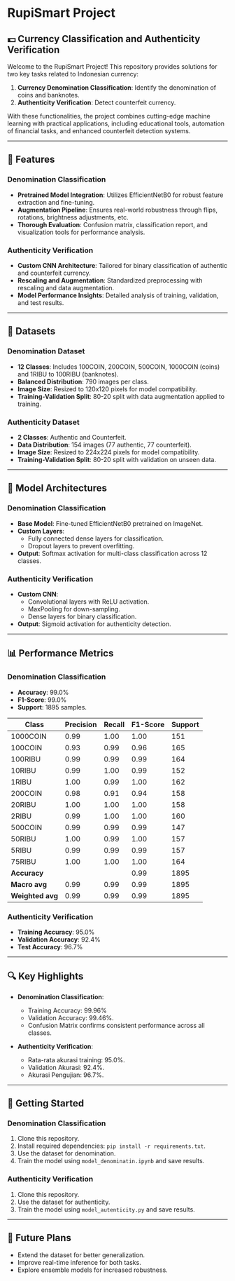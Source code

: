 # **RupiSmart Project**

## **💵 Currency Classification and Authenticity Verification**

Welcome to the RupiSmart Project! This repository provides solutions for two key tasks related to Indonesian currency:
1. **Currency Denomination Classification**: Identify the denomination of coins and banknotes.
2. **Authenticity Verification**: Detect counterfeit currency.

With these functionalities, the project combines cutting-edge machine learning with practical applications, including educational tools, automation of financial tasks, and enhanced counterfeit detection systems.

---

## 🚀 **Features**

### Denomination Classification
- **Pretrained Model Integration**: Utilizes EfficientNetB0 for robust feature extraction and fine-tuning.
- **Augmentation Pipeline**: Ensures real-world robustness through flips, rotations, brightness adjustments, etc.
- **Thorough Evaluation**: Confusion matrix, classification report, and visualization tools for performance analysis.

### Authenticity Verification
- **Custom CNN Architecture**: Tailored for binary classification of authentic and counterfeit currency.
- **Rescaling and Augmentation**: Standardized preprocessing with rescaling and data augmentation.
- **Model Performance Insights**: Detailed analysis of training, validation, and test results.

---

## 📁 **Datasets**

### Denomination Dataset
- **12 Classes**: Includes 100COIN, 200COIN, 500COIN, 1000COIN (coins) and 1RIBU to 100RIBU (banknotes).
- **Balanced Distribution**: 790 images per class.
- **Image Size**: Resized to 120x120 pixels for model compatibility.
- **Training-Validation Split**: 80-20 split with data augmentation applied to training.

### Authenticity Dataset
- **2 Classes**: Authentic and Counterfeit.
- **Data Distribution**: 154 images (77 authentic, 77 counterfeit).
- **Image Size**: Resized to 224x224 pixels for model compatibility.
- **Training-Validation Split**: 80-20 split with validation on unseen data.

---

## 🧠 **Model Architectures**

### Denomination Classification
- **Base Model**: Fine-tuned EfficientNetB0 pretrained on ImageNet.
- **Custom Layers**:
  - Fully connected dense layers for classification.
  - Dropout layers to prevent overfitting.
- **Output**: Softmax activation for multi-class classification across 12 classes.

### Authenticity Verification
- **Custom CNN**:
  - Convolutional layers with ReLU activation.
  - MaxPooling for down-sampling.
  - Dense layers for binary classification.
- **Output**: Sigmoid activation for authenticity detection.

---

## 📊 **Performance Metrics**

### Denomination Classification
- **Accuracy**: 99.0%
- **F1-Score**: 99.0%
- **Support**: 1895 samples.

| Class       | Precision | Recall | F1-Score | Support |
|-------------|-----------|--------|----------|---------|
| 1000COIN    | 0.99      | 1.00   | 1.00     | 151     |
| 100COIN     | 0.93      | 0.99   | 0.96     | 165     |
| 100RIBU     | 0.99      | 0.99   | 0.99     | 164     |
| 10RIBU      | 0.99      | 1.00   | 0.99     | 152     |
| 1RIBU       | 1.00      | 0.99   | 1.00     | 162     |
| 200COIN     | 0.98      | 0.91   | 0.94     | 158     |
| 20RIBU      | 1.00      | 1.00   | 1.00     | 158     |
| 2RIBU       | 0.99      | 1.00   | 1.00     | 160     |
| 500COIN     | 0.99      | 0.99   | 0.99     | 147     |
| 50RIBU      | 1.00      | 0.99   | 1.00     | 157     |
| 5RIBU       | 0.99      | 0.99   | 0.99     | 157     |
| 75RIBU      | 1.00      | 1.00   | 1.00     | 164     |
| **Accuracy**    |               |       | 0.99     | 1895     |
| **Macro avg**   | 0.99          | 0.99  | 0.99     | 1895     |
| **Weighted avg**| 0.99          | 0.99  | 0.99     | 1895     |

### Authenticity Verification
- **Training Accuracy**: 95.0%
- **Validation Accuracy**: 92.4%
- **Test Accuracy**: 96.7%

---

## 🔍 **Key Highlights**

- **Denomination Classification**:
  - Training Accuracy: 99.96%
  - Validation Accuracy: 99.46%.
  - Confusion Matrix confirms consistent performance across all classes.

- **Authenticity Verification**:
  - Rata-rata akurasi training: 95.0%.
  - Validation Akurasi: 92.4%.
  - Akurasi Pengujian: 96.7%.

---

## 🚀 **Getting Started**

### Denomination Classification
1. Clone this repository.
2. Install required dependencies: `pip install -r requirements.txt`.
3. Use the dataset for denomination.
4. Train the model using `model_denominatin.ipynb` and save results.

### Authenticity Verification
1. Clone this repository.
2. Use the dataset for authenticity.
3. Train the model using `model_autenticity.py` and save results.

---

## 🎯 **Future Plans**
- Extend the dataset for better generalization.
- Improve real-time inference for both tasks.
- Explore ensemble models for increased robustness.

  
